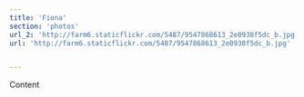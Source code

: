 ```yaml
---
title: 'Fiona'
section: 'photos'
url_2: 'http://farm6.staticflickr.com/5487/9547868613_2e0938f5dc_b.jpg'
url: 'http://farm6.staticflickr.com/5487/9547868613_2e0938f5dc_b.jpg'


---
```


Content
